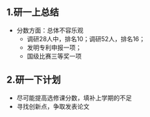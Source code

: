 ## 1.研一上总结
- 分数方面：总体不容乐观
  - 调研28人中，排名10；调研52人，排名16；
  - 发明专利申报一项；
  - 国级比赛三等奖一项

## 2.研一下计划
- 尽可能提高选修课分数，填补上学期的不足
- 寻找创新点，争取发表论文